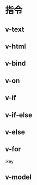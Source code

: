 # 指令

## v-text

## v-html

## v-bind

## v-on

## v-if

## v-if-else

## v-else

## v-for

:key

## v-model

